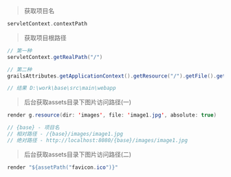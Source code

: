 > 获取项目名
```groovy
servletContext.contextPath
```

> 获取项目根路径

```java
// 第一种
servletContext.getRealPath("/")

// 第二种
grailsAttributes.getApplicationContext().getResource("/").getFile().getAbsolutePath()

// 结果 D:\work\base\src\main\webapp
```

> 后台获取assets目录下图片访问路径(一)

```java
render g.resource(dir: 'images', file: 'image1.jpg', absolute: true)

// {base} - 项目名
// 相对路径 - /{base}/images/image1.jpg
// 绝对路径 - http://localhost:8080/{base}/images/image1.jpg
```

> 后台获取assets目录下图片访问路径(二)

```java
render "${assetPath("favicon.ico")}"
```
